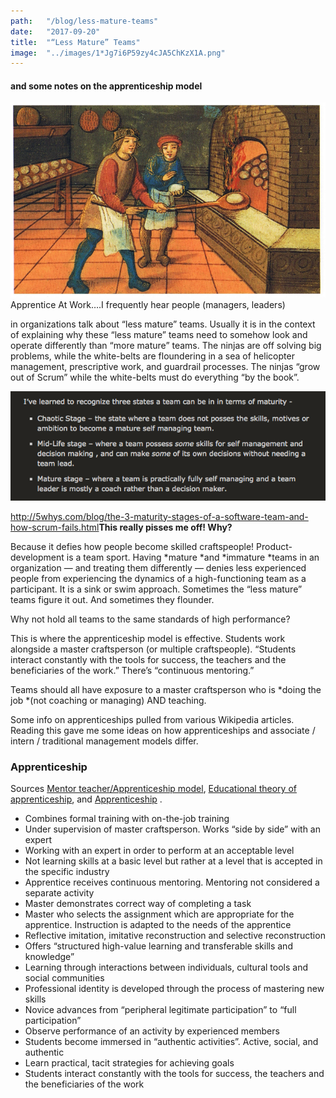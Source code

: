 ```yaml
---
path:	"/blog/less-mature-teams"
date:	"2017-09-20"
title:	"“Less Mature” Teams"
image:	"../images/1*Jg7i6P59zy4cJA5ChKzX1A.png"
---
```


#### and some notes on the apprenticeship model

![](../images/1*Jg7i6P59zy4cJA5ChKzX1A.png)Apprentice At Work….I frequently hear people (managers, leaders)

 in organizations talk about “less mature” teams. Usually it is in the context of explaining why these “less mature” teams need to somehow look and operate differently than “more mature” teams. The ninjas are off solving big problems, while the white-belts are floundering in a sea of helicopter management, prescriptive work, and guardrail processes. The ninjas “grow out of Scrum” while the white-belts must do everything “by the book”.

![](../images/1*mQzo3W4xWS3myNWCEFwd_g.png)

<http://5whys.com/blog/the-3-maturity-stages-of-a-software-team-and-how-scrum-fails.html>**This really pisses me off! Why?**

Because it defies how people become skilled craftspeople! Product-development is a team sport. Having *mature *and *immature *teams in an organization — and treating them differently — denies less experienced people from experiencing the dynamics of a high-functioning team as a participant. It is a sink or swim approach. Sometimes the “less mature” teams figure it out. And sometimes they flounder.

Why not hold all teams to the same standards of high performance?

This is where the apprenticeship model is effective. Students work alongside a master craftsperson (or multiple craftspeople). “Students interact constantly with the tools for success, the teachers and the beneficiaries of the work.” There’s “continuous mentoring.”

Teams should all have exposure to a master craftsperson who is *doing the job *(not coaching or managing) AND teaching.

Some info on apprenticeships pulled from various Wikipedia articles. Reading this gave me some ideas on how apprenticeships and associate / intern / traditional management models differ.

### Apprenticeship

Sources [Mentor teacher/Apprenticeship model](https://en.wikibooks.org/wiki/Mentor_teacher/Apprenticeship_model), [Educational theory of apprenticeship](https://en.wikipedia.org/wiki/Educational_theory_of_apprenticeship), and [Apprenticeship](https://en.wikipedia.org/wiki/Apprenticeship) .

* Combines formal training with on-the-job training
* Under supervision of master craftsperson. Works “side by side” with an expert
* Working with an expert in order to perform at an acceptable level
* Not learning skills at a basic level but rather at a level that is accepted in the specific industry
* Apprentice receives continuous mentoring. Mentoring not considered a separate activity
* Master demonstrates correct way of completing a task
* Master who selects the assignment which are appropriate for the apprentice. Instruction is adapted to the needs of the apprentice
* Reflective imitation, imitative reconstruction and selective reconstruction
* Offers “structured high-value learning and transferable skills and knowledge”
* Learning through interactions between individuals, cultural tools and social communities
* Professional identity is developed through the process of mastering new skills
* Novice advances from “peripheral legitimate participation” to “full participation”
* Observe performance of an activity by experienced members
* Students become immersed in “authentic activities”. Active, social, and authentic
* Learn practical, tacit strategies for achieving goals
* Students interact constantly with the tools for success, the teachers and the beneficiaries of the work
